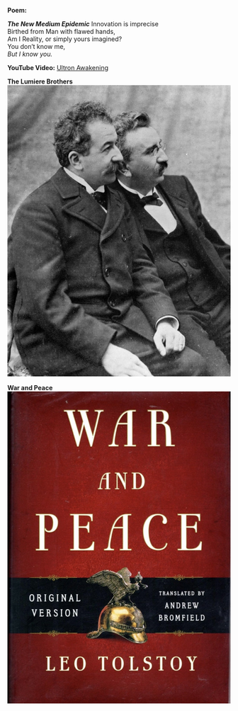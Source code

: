 **Poem:** 

**_The New Medium Epidemic_**
Innovation is imprecise  
Birthed from Man with flawed hands,  
Am I Reality, or simply yours imagined?  
You don’t know me,   
_But I know you._ 


**YouTube Video:**
[Ultron Awakening](https://www.youtube.com/watch?v=dK5fJqkINuA)


**The Lumiere Brothers**
![Lumiere Brothers](IMG_3128.jpg.jpg)


**War and Peace**
![War and Peace](IMG_3129.jpg.jpg) 
